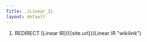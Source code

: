 ```yaml
---
Title: ./Linear_IL
layout: default
---
```


1.  REDIRECT [Linear IR]({{site.url}}/Linear IR "wikilink")
